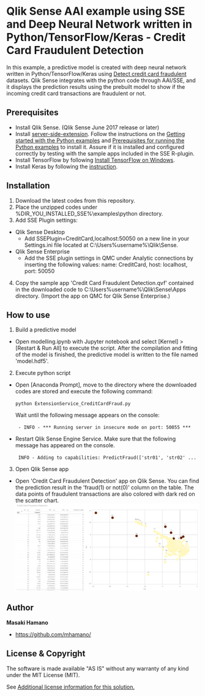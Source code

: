 # Qlik Sense AAI example using SSE and Deep Neural Network written in  Python/TensorFlow/Keras - Credit Card Fraudulent Detection
In this example, a predictive model is created with deep neural network written in Python/TensorFlow/Keras using [Detect credit card fraudulent](https://www.kaggle.com/dalpozz/creditcardfraud) datasets. Qlik Sense integrates with the python code through AAI/SSE, and it displays the prediction results using the prebuilt model to show if the incoming credit card transactions are fraudulent or not.

## Prerequisites
* Install Qlik Sense. (Qlik Sense June 2017 release or later)
* Install [server-side-extension](https://github.com/qlik-oss/server-side-extension). Follow the instructions on the [Getting started with the Python examples](https://github.com/qlik-oss/server-side-extension/blob/master/examples/python/GetStarted.md) and [Prerequisites for running the Python examples](https://github.com/qlik-oss/server-side-extension/blob/master/examples/python/prerequisites.md) to install it. Assure if it is installed and configured correctly by testing with the sample apps included in the SSE R-plugin.
* Install TensorFlow by following [Install TensorFlow on Windows](https://www.tensorflow.org/install/install_windows).
* Install Keras by following the [instruction](https://keras.io/#installation).

## Installation
1. Download the latest codes from this repository.
2. Place the unzipped codes under %DIR_YOU_INSTALLED_SSE%\examples\python directory.
3. Add SSE Plugin settings:
  * Qlik Sense Desktop
	 * Add SSEPlugin=CreditCard,localhost:50050 on a new line in your Settings.ini file located at C:\Users\%username%\Qlik\Sense.
  * Qlik Sense Enterprise
	 * Add the SSE plugin settings in QMC under Analytic connections by inserting the following values: name: CreditCard, host: localhost, port: 50050
4. Copy the sample app 'Credit Card Fraudulent Detection.qvf' contained in the downloaded code to C:\Users\%username%\Qlik\Sense\Apps directory. (Import the app on QMC for Qlik Sense Enterprise.)

## How to use
1. Build a predictive model
 * Open modelling.ipynb with Jupyter notebook and select [Kernel] > [Restart & Run All] to execute the script. After the compilation and fitting of the model is finished, the predictive model is written to the file named 'model.hdf5'.

2. Execute python script
 * Open [Anaconda Prompt], move to the directory where the downloaded codes are stored and execute the following command:

    `python ExtensionService_CreditCardFraud.py`

    Wait until the following message appears on the console:

    ` - INFO - *** Running server in insecure mode on port: 50055 ***`

  * Restart Qlik Sense Engine Service. Make sure that the following message has appeared on the console.

    ` INFO - Adding to capabilities: PredictFraud(['str01', 'str02' ...`
3. Open Qlik Sense app
  * Open 'Credit Card Fraudulent Detection' app on Qlik Sense. You can find the prediction result in the 'fraud(1) or not(0)' column on the table. The data points of fraudulent transactions are also colored with dark red on the scatter chart.
  ![sample screenshot](./image1.png)

## Author

**Masaki Hamano**
* https://github.com/mhamano/

## License & Copyright
The software is made available "AS IS" without any warranty of any kind under the MIT License (MIT).

See [Additional license information for this solution.](LICENSE.md)
